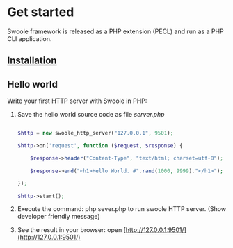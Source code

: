 # Get started

Swoole framework is released as a PHP extension \(PECL\) and run as a PHP CLI application.

## [Installation](/get-started/installation.md)

## Hello world

Write your first HTTP server with Swoole in PHP:

1. Save the hello world source code as file *server.php*

    ``` php

    $http = new swoole_http_server("127.0.0.1", 9501);

    $http->on('request', function ($request, $response) {

        $response->header("Content-Type", "text/html; charset=utf-8");

        $response->end("<h1>Hello World. #".rand(1000, 9999)."</h1>");

    });

    $http->start();
    ```

2. Execute the command: php sever.php to run swoole HTTP server. \(Show developer friendly message\)

3. See the result in your browser: open [http://127.0.0.1:9501/](http://127.0.0.1:9501/)

#### 




